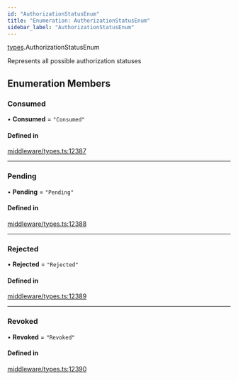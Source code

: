 ```yaml
---
id: "AuthorizationStatusEnum"
title: "Enumeration: AuthorizationStatusEnum"
sidebar_label: "AuthorizationStatusEnum"
---
```


[types](../../../modules/Types/Types.md).AuthorizationStatusEnum

Represents all possible authorization statuses

## Enumeration Members

### Consumed

• **Consumed** = ``"Consumed"``

#### Defined in

[middleware/types.ts:12387](https://github.com/PolymeshAssociation/polymesh-sdk/blob/3cc570ade/src/middleware/types.ts#L12387)

___

### Pending

• **Pending** = ``"Pending"``

#### Defined in

[middleware/types.ts:12388](https://github.com/PolymeshAssociation/polymesh-sdk/blob/3cc570ade/src/middleware/types.ts#L12388)

___

### Rejected

• **Rejected** = ``"Rejected"``

#### Defined in

[middleware/types.ts:12389](https://github.com/PolymeshAssociation/polymesh-sdk/blob/3cc570ade/src/middleware/types.ts#L12389)

___

### Revoked

• **Revoked** = ``"Revoked"``

#### Defined in

[middleware/types.ts:12390](https://github.com/PolymeshAssociation/polymesh-sdk/blob/3cc570ade/src/middleware/types.ts#L12390)
